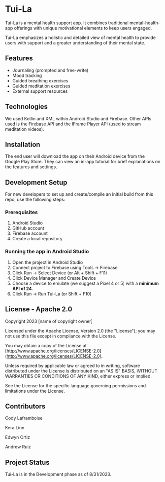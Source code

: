 # Tui-La

Tui-La is a mental health support app. It combines traditional mental-health-app offerings with unique motivational elements to keep users engaged.

Tui-La emphasizes a holistic and detailed view of mental health to provide users with support and a greater understanding of their mental state.

## Features
- Journaling (prompted and free-write)
- Mood tracking
- Guided breathing exercises
- Guided meditation exercises
- External support resources

## Technologies
We used Kotlin and XML within Android Studio and Firebase. Other APIs used is the Firebase API and the IFrame Player API (used to stream meditation videos).

## Installation
The end user will download the app on their Android device from the Google Play Store. They can view an in-app tutorial for brief explanations on the features and settings.

## Development Setup
For new developers to set up and create/compile an initial build from this repo, use the following steps:

### Prerequisites
1. Android Studio 
2. GitHub account
3. Firebase account
4. Create a local repository


### Running the app in Android Studio
1. Open the project in Android Studio
2. Connect project to Firebase using Tools -> Firebase
3. Click Run -> Select Device (or Alt + Shift + F11)
3. Click Device Manager and Create Device
4. Choose a device to emulate (we suggest a Pixel 4 or 5) with a **minimum API of 24**.
5. Click Run -> Run Tui-La (or Shift + F10)

## License - Apache 2.0
Copyright 2023 [name of copyright owner]

   Licensed under the Apache License, Version 2.0 (the "License");
   you may not use this file except in compliance with the License.
   
   You may obtain a copy of the License at [http://www.apache.org/licenses/LICENSE-2.0](http://www.apache.org/licenses/LICENSE-2.0).

   Unless required by applicable law or agreed to in writing, software
   distributed under the License is distributed on an "AS IS" BASIS,
   WITHOUT WARRANTIES OR CONDITIONS OF ANY KIND, either express or implied.
   
   See the License for the specific language governing permissions and
   limitations under the License.

## Contributors
Cody Laframboise

Kera Linn

Edwyn Ortiz

Andrew Ruiz

## Project Status
Tui-La is in the Development phase as of 8/31/2023.
